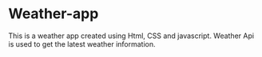 # Weather-app

This is a weather app created using Html, CSS and javascript. Weather Api is used to get the latest weather information.
